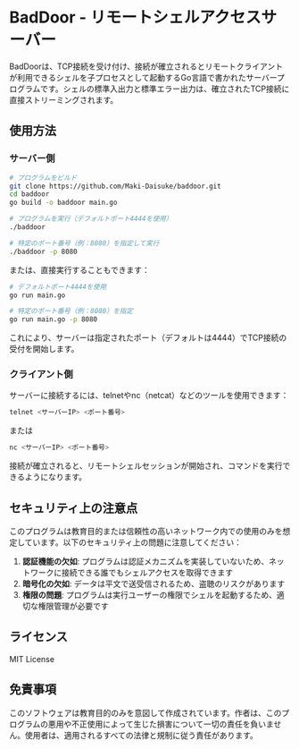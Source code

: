 # BadDoor - リモートシェルアクセスサーバー

BadDoorは、TCP接続を受け付け、接続が確立されるとリモートクライアントが利用できるシェルを子プロセスとして起動するGo言語で書かれたサーバープログラムです。シェルの標準入出力と標準エラー出力は、確立されたTCP接続に直接ストリーミングされます。

## 使用方法

### サーバー側

```bash
# プログラムをビルド
git clone https://github.com/Maki-Daisuke/baddoor.git
cd baddoor
go build -o baddoor main.go

# プログラムを実行（デフォルトポート4444を使用）
./baddoor

# 特定のポート番号（例：8080）を指定して実行
./baddoor -p 8080
```

または、直接実行することもできます：

```bash
# デフォルトポート4444を使用
go run main.go

# 特定のポート番号（例：8080）を指定
go run main.go -p 8080
```

これにより、サーバーは指定されたポート（デフォルトは4444）でTCP接続の受付を開始します。

### クライアント側

サーバーに接続するには、telnetやnc（netcat）などのツールを使用できます：

```bash
telnet <サーバーIP> <ポート番号>
```

または

```bash
nc <サーバーIP> <ポート番号>
```

接続が確立されると、リモートシェルセッションが開始され、コマンドを実行できるようになります。

## セキュリティ上の注意点

このプログラムは教育目的または信頼性の高いネットワーク内での使用のみを想定しています。以下のセキュリティ上の問題に注意してください：

1. **認証機能の欠如**: プログラムは認証メカニズムを実装していないため、ネットワークに接続できる誰でもシェルアクセスを取得できます
2. **暗号化の欠如**: データは平文で送受信されるため、盗聴のリスクがあります
3. **権限の問題**: プログラムは実行ユーザーの権限でシェルを起動するため、適切な権限管理が必要です

## ライセンス

MIT License

## 免責事項

このソフトウェアは教育目的のみを意図して作成されています。作者は、このプログラムの悪用や不正使用によって生じた損害について一切の責任を負いません。使用者は、適用されるすべての法律と規制に従う責任があります。
